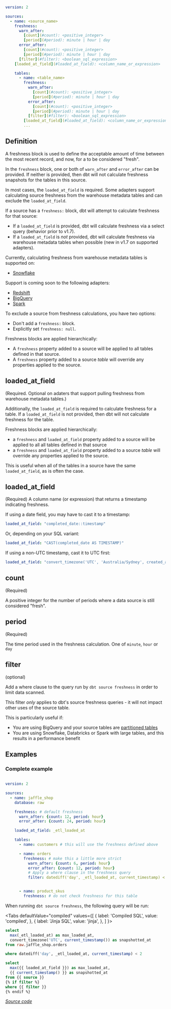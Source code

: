 <File name='models/<filename>.yml'>

```yaml

version: 2

sources:
  - name: <source_name>
    freshness:
      warn_after:
        [count](#count): <positive_integer>
        [period](#period): minute | hour | day
      error_after:
        [count](#count): <positive_integer>
        [period](#period): minute | hour | day
      [filter](#filter): <boolean_sql_expression>
    [loaded_at_field](#loaded_at_field): <column_name_or_expression>

    tables:
      - name: <table_name>
        freshness:
          warn_after:
            [count](#count): <positive_integer>
            [period](#period): minute | hour | day
          error_after:
            [count](#count): <positive_integer>
            [period](#period): minute | hour | day
          [filter](#filter): <boolean_sql_expression>
        [loaded_at_field](#loaded_at_field): <column_name_or_expression>
        ...
```

</File>

## Definition
A freshness block is used to define the acceptable amount of time between the most recent record, and now, for a <Term id="table" /> to be considered "fresh".

In the `freshness` block, one or both of `warn_after` and `error_after` can be provided. If neither is provided, then dbt will not calculate freshness snapshots for the tables in this source.

<VersionBlock firstVersion="1.7">

In most cases, the `loaded_at_field` is required. Some adapters support calculating source freshness from the warehouse metadata tables and can exclude the `loaded_at_field`.

If a source has a `freshness:` block, dbt will attempt to calculate freshness for that source:
- If a `loaded_at_field` is provided, dbt will calculate freshness via a select query (behavior prior to v1.7).
- If a `loaded_at_field` is _not_ provided, dbt will calculate freshness via warehouse metadata tables when possible (new in v1.7 on supported adapters).

Currently, calculating freshness from warehouse metadata tables is supported on:
- [Snowflake](/reference/resource-configs/snowflake-configs)

Support is coming soon to the following adapters:
- [Redshift](/reference/resource-configs/redshift-configs)
- [BigQuery](/reference/resource-configs/bigquery-configs)
- [Spark](/reference/resource-configs/spark-configs)

To exclude a source from freshness calculations, you have two options:
- Don't add a `freshness:` block.
- Explicitly set `freshness: null`.

Freshness blocks are applied hierarchically:
- A `freshness` property added to a source will be applied to all tables defined in that source.
- A `freshness` property added to a source _table_ will override any properties applied to the source.


## loaded_at_field
(Required. Optional on adaters that support pulling freshness from warehouse metadata tables.)
</VersionBlock>

<VersionBlock lastVersion="1.6">

Additionally, the `loaded_at_field` is required to calculate freshness for a table. If a `loaded_at_field` is not provided, then dbt will not calculate freshness for the table.

Freshness blocks are applied hierarchically:
- a `freshness` and `loaded_at_field` property added to a source will be applied to all all tables defined in that source
- a `freshness` and `loaded_at_field` property added to a source _table_ will override any properties applied to the source.

This is useful when all of the tables in a source have the same `loaded_at_field`, as is often the case.

## loaded_at_field
(Required)
</VersionBlock>
A column name (or expression) that returns a timestamp indicating freshness.

If using a date field, you may have to cast it to a timestamp:
```yml
loaded_at_field: "completed_date::timestamp"
```

Or, depending on your SQL variant:
```yml
loaded_at_field: "CAST(completed_date AS TIMESTAMP)"
```

If using a non-UTC timestamp, cast it to UTC first:

```yml
loaded_at_field: "convert_timezone('UTC', 'Australia/Sydney', created_at_local)"
```

## count
(Required)

A positive integer for the number of periods where a data source is still considered "fresh".

## period
(Required)

The time period used in the freshness calculation. One of `minute`, `hour` or `day`

## filter
(optional)

Add a where clause to the query run by `dbt source freshness` in order to limit data scanned.

This filter *only* applies to dbt's source freshness queries - it will not impact other uses of the source table.

This is particularly useful if:
- You are using BigQuery and your source tables are [partitioned tables](https://cloud.google.com/bigquery/docs/partitioned-tables)
- You are using Snowflake, Databricks or Spark with large tables, and this results in a performance benefit


## Examples

### Complete example
<File name='models/<filename>.yml'>

```yaml

version: 2

sources:
  - name: jaffle_shop
    database: raw

    freshness: # default freshness
      warn_after: {count: 12, period: hour}
      error_after: {count: 24, period: hour}

    loaded_at_field: _etl_loaded_at

    tables:
      - name: customers # this will use the freshness defined above

      - name: orders
        freshness: # make this a little more strict
          warn_after: {count: 6, period: hour}
          error_after: {count: 12, period: hour}
          # Apply a where clause in the freshness query
          filter: datediff('day', _etl_loaded_at, current_timestamp) < 2


      - name: product_skus
        freshness: # do not check freshness for this table
```

</File>

When running `dbt source freshness`, the following query will be run:

<Tabs
  defaultValue="compiled"
  values={[
    { label: 'Compiled SQL', value: 'compiled', },
    { label: 'Jinja SQL', value: 'jinja', },
  ]
}>
<TabItem value="compiled">

```sql
select
  max(_etl_loaded_at) as max_loaded_at,
  convert_timezone('UTC', current_timestamp()) as snapshotted_at
from raw.jaffle_shop.orders

where datediff('day', _etl_loaded_at, current_timestamp) < 2

```

</TabItem>

<TabItem value="jinja">

```sql
select
  max({{ loaded_at_field }}) as max_loaded_at,
  {{ current_timestamp() }} as snapshotted_at
from {{ source }}
{% if filter %}
where {{ filter }}
{% endif %}
```

_[Source code](https://github.com/dbt-labs/dbt-core/blob/HEAD/core/dbt/include/global_project/macros/adapters/common.sql#L262)_

</TabItem>

</Tabs>
